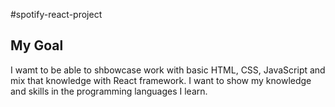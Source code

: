 #spotify-react-project


## My Goal

 I wamt to be able to shbowcase work with basic HTML, CSS, JavaScript and mix that knowledge with React framework. I want to show my knowledge and skills in the programming languages I learn.